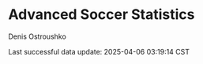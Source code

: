 # Advanced Soccer Statistics
Denis Ostroushko

<!-- gfm -->

Last successful data update: 2025-04-06 03:19:14 CST
